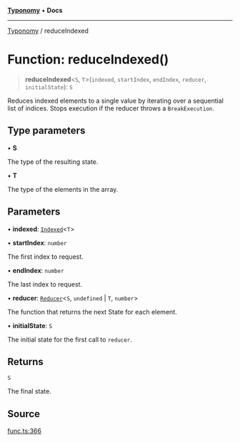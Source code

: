 [**Typonomy**](../README.md) • **Docs**

***

[Typonomy](../globals.md) / reduceIndexed

# Function: reduceIndexed()

> **reduceIndexed**\<`S`, `T`\>(`indexed`, `startIndex`, `endIndex`, `reducer`, `initialState`): `S`

Reduces indexed elements to a single value by iterating over a sequential list of indices.
Stops execution if the reducer throws a `BreakExecution`.

## Type parameters

• **S**

The type of the resulting state.

• **T**

The type of the elements in the array.

## Parameters

• **indexed**: [`Indexed`](../type-aliases/Indexed.md)\<`T`\>

• **startIndex**: `number`

The first index to request.

• **endIndex**: `number`

The last index to request.

• **reducer**: [`Reducer`](../type-aliases/Reducer.md)\<`S`, `undefined` \| `T`, `number`\>

The function that returns the next State for each element.

• **initialState**: `S`

The initial state for the first call to `reducer`.

## Returns

`S`

The final state.

## Source

[func.ts:366](https://github.com/softcraft-development/typonomy/blob/37d2aadc75ec0bb1bcd45938f3aae7730dc0182e/src/func.ts#L366)
